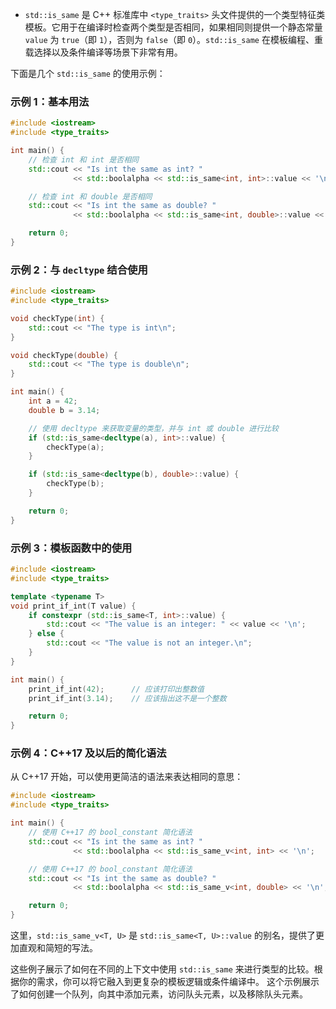 - `std::is_same` 是 C++ 标准库中 `<type_traits>` 头文件提供的一个类型特征类模板。它用于在编译时检查两个类型是否相同，如果相同则提供一个静态常量 `value` 为 `true`（即 `1`），否则为 `false`（即 `0`）。`std::is_same` 在模板编程、重载选择以及条件编译等场景下非常有用。
  
下面是几个 `std::is_same` 的使用示例：
  
  ### 示例 1：基本用法
  
  ```cpp
  #include <iostream>
  #include <type_traits>
  
  int main() {
      // 检查 int 和 int 是否相同
      std::cout << "Is int the same as int? "
                << std::boolalpha << std::is_same<int, int>::value << '\n';
  
      // 检查 int 和 double 是否相同
      std::cout << "Is int the same as double? "
                << std::boolalpha << std::is_same<int, double>::value << '\n';
  
      return 0;
  }
  ```
  
  ### 示例 2：与 `decltype` 结合使用
  
  ```cpp
  #include <iostream>
  #include <type_traits>
  
  void checkType(int) {
      std::cout << "The type is int\n";
  }
  
  void checkType(double) {
      std::cout << "The type is double\n";
  }
  
  int main() {
      int a = 42;
      double b = 3.14;
  
      // 使用 decltype 来获取变量的类型，并与 int 或 double 进行比较
      if (std::is_same<decltype(a), int>::value) {
          checkType(a);
      }
  
      if (std::is_same<decltype(b), double>::value) {
          checkType(b);
      }
  
      return 0;
  }
  ```
  
  ### 示例 3：模板函数中的使用
  
  ```cpp
  #include <iostream>
  #include <type_traits>
  
  template <typename T>
  void print_if_int(T value) {
      if constexpr (std::is_same<T, int>::value) {
          std::cout << "The value is an integer: " << value << '\n';
      } else {
          std::cout << "The value is not an integer.\n";
      }
  }
  
  int main() {
      print_if_int(42);      // 应该打印出整数值
      print_if_int(3.14);    // 应该指出这不是一个整数
  
      return 0;
  }
  ```
  
  ### 示例 4：C++17 及以后的简化语法
  
  从 C++17 开始，可以使用更简洁的语法来表达相同的意思：
  
  ```cpp
  #include <iostream>
  #include <type_traits>
  
  int main() {
      // 使用 C++17 的 bool_constant 简化语法
      std::cout << "Is int the same as int? "
                << std::boolalpha << std::is_same_v<int, int> << '\n';
  
      // 使用 C++17 的 bool_constant 简化语法
      std::cout << "Is int the same as double? "
                << std::boolalpha << std::is_same_v<int, double> << '\n';
  
      return 0;
  }
  ```
  
  这里，`std::is_same_v<T, U>` 是 `std::is_same<T, U>::value` 的别名，提供了更加直观和简短的写法。
  
  这些例子展示了如何在不同的上下文中使用 `std::is_same` 来进行类型的比较。根据你的需求，你可以将它融入到更复杂的模板逻辑或条件编译中。  这个示例展示了如何创建一个队列，向其中添加元素，访问队头元素，以及移除队头元素。
